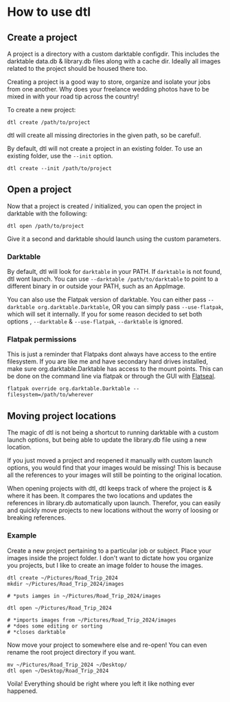 # How to use dtl

## Create a project
A project is a directory with a custom darktable configdir.
This includes the darktable data.db & library.db files along with a cache dir.
Ideally all images related to the project should be housed there too.

Creating a project is a good way to store, organize and isolate your jobs from one another.
Why does your freelance wedding photos have to be mixed in with your road tip across the country!

To create a new project:
```
dtl create /path/to/project
```
dtl will create all missing directories in the given path, so be careful!.

By default, dtl will not create a project in an existing folder.
To use an existing folder, use the `--init` option.

```
dtl create --init /path/to/project
```
## Open a project
Now that a project is created / initialized, you can open the project in darktable with the following:
```
dtl open /path/to/project
```

Give it a second and darktable should launch using the custom parameters.

### Darktable
By default, dtl will look for `darktable` in your PATH. If `darktable` is not found, dtl wont launch.
You can use `--darktable /path/to/darktable` to point to a different binary in or outside your PATH, such as an AppImage.

You can also use the Flatpak version of darktable. You can either pass `--darktable org.darktable.Darktable`,
OR you can simply pass `--use-flatpak`, which will set it internally.
If you for some reason decided to set both options , `--darktable` & `--use-flatpak`, `--darktable` is ignored.

### Flatpak permissions
This is just a reminder that Flatpaks dont always have access to the entire filesystem.
If you are like me and have secondary hard drives installed, make sure org.darktable.Darktable has access to the mount points.
This can be done on the command line via flatpak or through the GUI with [Flatseal](https://flathub.org/apps/com.github.tchx84.Flatseal).

```
flatpak override org.darktable.Darktable --filesystem=/path/to/wherever
```

## Moving project locations
The magic of dtl is not being a shortcut to running darktable with a custom launch options,
but being able to update the library.db file using a new location.

If you just moved a project and reopened it manually with custom launch options, you would find that your images would be missing!
This is because all the references to your images will still be pointing to the original location.

When opening projects with dtl, dtl keeps track of where the project is & where it has been.
It compares the two locations and updates the references in library.db automatically upon launch.
Therefor, you can easily and quickly move projects to new locations without the worry of loosing or breaking references.

### Example
Create a new project pertaining to a particular job or subject.
Place your images inside the project folder.
I don't want to dictate how you organize you projects, but I like to create an image folder to house the images.
```
dtl create ~/Pictures/Road_Trip_2024
mkdir ~/Pictures/Road_Trip_2024/images

# *puts iamges in ~/Pictures/Road_Trip_2024/images

dtl open ~/Pictures/Road_Trip_2024

# *imports images from ~/Pictures/Road_Trip_2024/images
# *does some editing or sorting
# *closes darktable
```

Now move your project to somewhere else and re-open!
You can even rename the root project directory if you want.

```
mv ~/Pictures/Road_Trip_2024 ~/Desktop/
dtl open ~/Desktop/Road_Trip_2024
```
Voila! Everything should be right where you left it like nothing ever happened.

